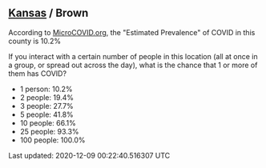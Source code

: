 
## [Kansas](/united-states/kansas) / Brown

According to [MicroCOVID.org](http://microcovid.org),
the "Estimated Prevalence" of COVID in this county is 10.2%

If you interact with a certain number of people in this location
(all at once in a group, or spread out across the day), what is the chance that
1 or more of them has COVID?

- 1 person: 10.2%
- 2 people: 19.4%
- 3 people: 27.7%
- 5 people: 41.8%
- 10 people: 66.1%
- 25 people: 93.3%
- 100 people: 100.0%

Last updated: 2020-12-09 00:22:40.516307 UTC
